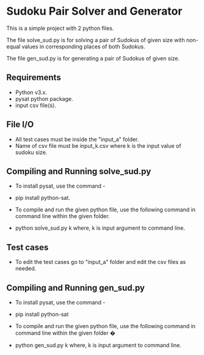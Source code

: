 # Sudoku Pair Solver and Generator

This is a simple project with 2 python files.

The file solve_sud.py is for solving a pair of Sudokus of given size with non-equal values in corresponding places of both Sudokus.

The file gen_sud.py is for generating a pair of Sudokus of given size.

## Requirements

   * Python v3.x.
   * pysat python package.
   * input csv file(s).


## File I/O

   * All test cases must be inside the "input_a" folder.
   * Name of csv file must be input_k.csv where k is the input value of sudoku size.

## Compiling and Running solve_sud.py

   * To install pysat, use the command -

   * pip install python-sat.

   * To compile and run the given python file, use the following command in command line within the given folder.

   * python solve_sud.py k
      where, k is input argument to command line.


## Test cases

   * To edit the test cases go to "input_a" folder and edit the csv files as needed.


## Compiling and Running gen_sud.py

   * To install pysat, use the command -

   * pip install python-sat

   * To compile and run the given python file, use the following command in command line within the given folder �

   * python gen_sud.py k
      where, k is input argument to command line.